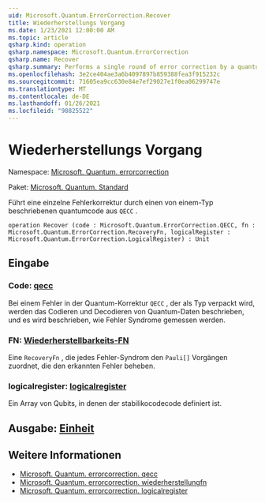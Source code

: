 ```yaml
---
uid: Microsoft.Quantum.ErrorCorrection.Recover
title: Wiederherstellungs Vorgang
ms.date: 1/23/2021 12:00:00 AM
ms.topic: article
qsharp.kind: operation
qsharp.namespace: Microsoft.Quantum.ErrorCorrection
qsharp.name: Recover
qsharp.summary: Performs a single round of error correction by a quantum code described by a `QECC` type.
ms.openlocfilehash: 3e2ce404ae3a6b4097897b859388fea3f915232c
ms.sourcegitcommit: 71605ea9cc630e84e7ef29027e1f0ea06299747e
ms.translationtype: MT
ms.contentlocale: de-DE
ms.lasthandoff: 01/26/2021
ms.locfileid: "98825522"
---
```

# <a name="recover-operation"></a>Wiederherstellungs Vorgang

Namespace: [Microsoft. Quantum. errorcorrection](xref:Microsoft.Quantum.ErrorCorrection)

Paket: [Microsoft. Quantum. Standard](https://nuget.org/packages/Microsoft.Quantum.Standard)


Führt eine einzelne Fehlerkorrektur durch einen von einem-Typ beschriebenen quantumcode aus `QECC` .

```qsharp
operation Recover (code : Microsoft.Quantum.ErrorCorrection.QECC, fn : Microsoft.Quantum.ErrorCorrection.RecoveryFn, logicalRegister : Microsoft.Quantum.ErrorCorrection.LogicalRegister) : Unit
```


## <a name="input"></a>Eingabe

### <a name="code--qecc"></a>Code: [qecc](xref:Microsoft.Quantum.ErrorCorrection.QECC)

Bei einem Fehler in der Quantum-Korrektur `QECC` , der als Typ verpackt wird, werden das Codieren und Decodieren von Quantum-Daten beschrieben, und es wird beschrieben, wie Fehler Syndrome gemessen werden.


### <a name="fn--recoveryfn"></a>FN: [Wiederherstellbarkeits-FN](xref:Microsoft.Quantum.ErrorCorrection.RecoveryFn)

Eine `RecoveryFn` , die jedes Fehler-Syndrom den `Pauli[]` Vorgängen zuordnet, die den erkannten Fehler beheben.


### <a name="logicalregister--logicalregister"></a>logicalregister: [logicalregister](xref:Microsoft.Quantum.ErrorCorrection.LogicalRegister)

Ein Array von Qubits, in denen der stabilikocodecode definiert ist.



## <a name="output--unit"></a>Ausgabe: [Einheit](xref:microsoft.quantum.lang-ref.unit)



## <a name="see-also"></a>Weitere Informationen

- [Microsoft. Quantum. errorcorrection. qecc](xref:Microsoft.Quantum.ErrorCorrection.QECC)
- [Microsoft. Quantum. errorcorrection. wiederherstellungfn](xref:Microsoft.Quantum.ErrorCorrection.RecoveryFn)
- [Microsoft. Quantum. errorcorrection. logicalregister](xref:Microsoft.Quantum.ErrorCorrection.LogicalRegister)